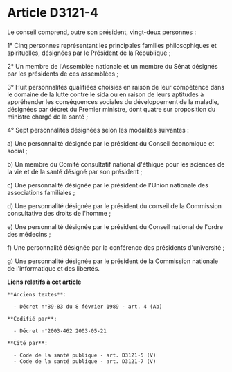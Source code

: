 # Article D3121-4

Le conseil comprend, outre son président, vingt-deux personnes :

1° Cinq personnes représentant les principales familles philosophiques et spirituelles, désignées par le Président de la
République ;

2° Un membre de l'Assemblée nationale et un membre du Sénat désignés par les présidents de ces assemblées ;

3° Huit personnalités qualifiées choisies en raison de leur compétence dans le domaine de la lutte contre le sida ou en
raison de leurs aptitudes à appréhender les conséquences sociales du développement de la maladie, désignées par décret du
Premier ministre, dont quatre sur proposition du ministre chargé de la santé ;

4° Sept personnalités désignées selon les modalités suivantes :

a) Une personnalité désignée par le président du Conseil économique et social ;

b) Un membre du Comité consultatif national d'éthique pour les sciences de la vie et de la santé désigné par son président ;

c) Une personnalité désignée par le président de l'Union nationale des associations familiales ;

d) Une personnalité désignée par le président du conseil de la Commission consultative des droits de l'homme ;

e) Une personnalité désignée par le président du Conseil national de l'ordre des médecins ;

f) Une personnalité désignée par la conférence des présidents d'université ;

g) Une personnalité désignée par le président de la Commission nationale de l'informatique et des libertés.

**Liens relatifs à cet article**

	**Anciens textes**:

	  - Décret n°89-83 du 8 février 1989 - art. 4 (Ab)

	**Codifié par**:

	  - Décret n°2003-462 2003-05-21

	**Cité par**:

	  - Code de la santé publique - art. D3121-5 (V)
	  - Code de la santé publique - art. D3121-7 (V)
